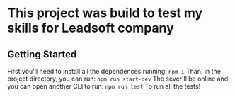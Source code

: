 # This project was build to test my skills for Leadsoft company
## Getting Started
First you'll need to install all the dependences running:
`npm i`
Than, in the project directory, you can run:
 `npm run start-dev`
The sever'll be online and you can open another CLI to run: 
`npm run test`
To run all the tests!


